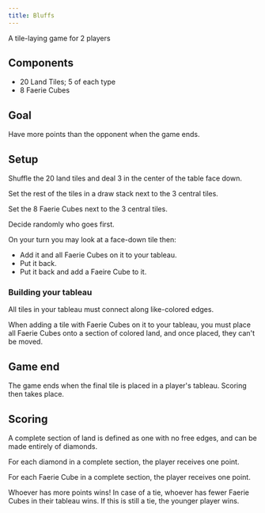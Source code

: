 ```yaml
---
title: Bluffs
---
```


A tile-laying game for 2 players

## Components

- 20 Land Tiles; 5 of each type
- 8 Faerie Cubes

## Goal

Have more points than the opponent when the game ends.

## Setup

Shuffle the 20 land tiles and deal 3 in the center of the table face down.

Set the rest of the tiles in a draw stack next to the 3 central tiles.

Set the 8 Faerie Cubes next to the 3 central tiles.

Decide randomly who goes first.

On your turn you may look at a face-down tile then:

- Add it and all Faerie Cubes on it to your tableau.
- Put it back.
- Put it back and add a Faeire Cube to it.

### Building your tableau

All tiles in your tableau must connect along like-colored edges.

When adding a tile with Faerie Cubes on it to your tableau, you must place all Faerie Cubes onto a section of colored land, and once placed, they can't be moved.

## Game end

The game ends when the final tile is placed in a player's tableau. Scoring then takes place.

## Scoring

A complete section of land is defined as one with no free edges, and can be made entirely of diamonds.

For each diamond in a complete section, the player receives one point.

For each Faerie Cube in a complete section, the player receives one point.

Whoever has more points wins! In case of a tie, whoever has fewer Faerie Cubes in their tableau wins. If this is still a tie, the younger player wins.
